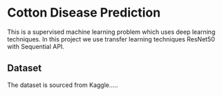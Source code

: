 # Cotton Disease Prediction
This is a supervised machine learning problem which uses deep learning techniques.
In this project we use transfer learning techniques ResNet50 with Sequential API.

## Dataset
The dataset is sourced from Kaggle.....

